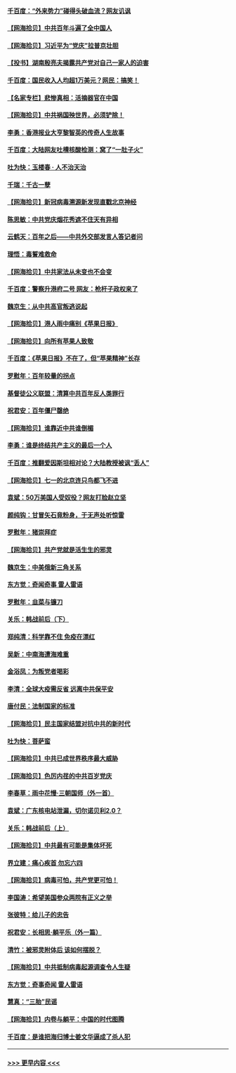 #### [千百度：“外来势力”碰得头破血流？网友讥讽](../pages/nsc993/n13064878.md?t=07031801) 
#### [【网海拾贝】中共百年斗遍了全中国人](../pages/nsc993/n13060020.md?t=07031801) 
#### [【网海拾贝】习近平为“党庆”拉普京壮胆](../pages/nsc993/n13057781.md?t=07031801) 
#### [【投书】湖南殷亮夫揭露共产党对自己一家人的迫害](../pages/nsc993/n13057744.md?t=07031801) 
#### [千百度：国民收入人均超1万美元？网民：搞笑！](../pages/nsc993/n13057692.md?t=07031801) 
#### [【名家专栏】悲惨真相：活摘器官在中国](../pages/nsc993/n13056611.md?t=07031801) 
#### [【网海拾贝】中共祸国殃世界，必须铲除！](../pages/nsc993/n13056011.md?t=07031801) 
#### [李勇：香港报业大亨黎智英的传奇人生故事](../pages/nsc993/n13055258.md?t=07031801) 
#### [千百度：大陆网友吐槽核酸检测：窝了“一肚子火”](../pages/nsc993/n13055194.md?t=07031801) 
#### [吐为快：玉楼春 · 人不治天治](../pages/nsc993/n13054028.md?t=07031801) 
#### [千瑞：千古一孽](../pages/nsc993/n13054016.md?t=07031801) 
#### [【网海拾贝】新冠病毒溯源新发现直戳北京神经](../pages/nsc993/n13052425.md?t=07031801) 
#### [陈思敏：中共党庆烟花秀遮不住天有异相](../pages/nsc993/n13052020.md?t=07031801) 
#### [云鹤天：百年之后——中共外交部发言人答记者问](../pages/nsc993/n13051604.md?t=07031801) 
#### [理悟：毒誓难救命](../pages/nsc993/n13051601.md?t=07031801) 
#### [【网海拾贝】中共家法从未变也不会变](../pages/nsc993/n13050366.md?t=07031801) 
#### [千百度：警察升港府二号 网友：枪杆子政权来了](../pages/nsc993/n13050261.md?t=07031801) 
#### [魏京生：从中共高官叛逃说起](../pages/nsc993/n13048997.md?t=07031801) 
#### [【网海拾贝】港人雨中痛别《苹果日报》](../pages/nsc993/n13048941.md?t=07031801) 
#### [【网海拾贝】向所有苹果人致敬](../pages/nsc993/n13046795.md?t=07031801) 
#### [千百度：《苹果日报》不在了，但“苹果精神”长存](../pages/nsc993/n13046703.md?t=07031801) 
#### [罗慰年：百年较量的拐点](../pages/nsc993/n13046542.md?t=07031801) 
#### [基督徒公义联盟：清算中共百年反人类罪行](../pages/nsc993/n13046499.md?t=07031801) 
#### [祝君安：百年僵尸罄绝](../pages/nsc993/n13045595.md?t=07031801) 
#### [【网海拾贝】谁靠近中共谁倒楣](../pages/nsc993/n13044667.md?t=07031801) 
#### [李勇：谁是终结共产主义的最后一个人](../pages/nsc993/n13044397.md?t=07031801) 
#### [千百度：推翻爱因斯坦相对论？大陆教授被讽“丢人”](../pages/nsc993/n13043908.md?t=07031801) 
#### [【网海拾贝】七一的北京连只鸟都飞不进](../pages/nsc993/n13041377.md?t=07031801) 
#### [袁斌：50万美国人受奴役？网友打脸赵立坚](../pages/nsc993/n13041330.md?t=07031801) 
#### [颜纯钩：甘冒矢石竟粉身，于无声处听惊雷](../pages/nsc993/n13041140.md?t=07031801) 
#### [罗慰年：猪崇拜症](../pages/nsc993/n13041071.md?t=07031801) 
#### [【网海拾贝】共产党就是活生生的邪灵](../pages/nsc993/n13036627.md?t=07031801) 
#### [魏京生：中美俄新三角关系](../pages/nsc993/n13035986.md?t=07031801) 
#### [东方觉：奇闻奇事 雷人雷语](../pages/nsc993/n13035878.md?t=07031801) 
#### [罗慰年：韭菜与镰刀](../pages/nsc993/n13034374.md?t=07031801) 
#### [关乐：韩战前后（下）](../pages/nsc993/n13034113.md?t=07031801) 
#### [郑纯清：科学靠不住 免疫在漂红](../pages/nsc993/n13034093.md?t=07031801) 
#### [吴新：中南海遭海难重](../pages/nsc993/n13034084.md?t=07031801) 
#### [金浴凤：为叛党者喝彩](../pages/nsc993/n13034058.md?t=07031801) 
#### [李清：全球大疫需反省 远离中共保平安](../pages/nsc993/n13033784.md?t=07031801) 
#### [唐付民：法制国家的标准](../pages/nsc993/n13032944.md?t=07031801) 
#### [【网海拾贝】民主国家结盟对抗中共的新时代](../pages/nsc993/n13031717.md?t=07031801) 
#### [吐为快：菩萨蛮](../pages/nsc993/n13030033.md?t=07031801) 
#### [【网海拾贝】中共已成世界秩序最大威胁](../pages/nsc993/n13028138.md?t=07031801) 
#### [【网海拾贝】色厉内荏的中共百岁党庆](../pages/nsc993/n13025582.md?t=07031801) 
#### [李春草：雨中花慢‧三朝国师（外一首）](../pages/nsc993/n13025567.md?t=07031801) 
#### [袁斌：广东核电站泄漏，切尔诺贝利2.0？](../pages/nsc993/n13025475.md?t=07031801) 
#### [关乐：韩战前后（上）](../pages/nsc993/n13025387.md?t=07031801) 
#### [【网海拾贝】中共最有可能是集体坏死](../pages/nsc993/n13023101.md?t=07031801) 
#### [界立建：痛心疾首 勿忘六四](../pages/nsc993/n13022339.md?t=07031801) 
#### [【网海拾贝】病毒可怕，共产党更可怕！](../pages/nsc993/n13020728.md?t=07031801) 
#### [李国涛：希望美国参众两院有正义之举](../pages/nsc993/n13020674.md?t=07031801) 
#### [张彼特：给儿子的忠告](../pages/nsc993/n13018934.md?t=07031801) 
#### [祝君安：长相思‧躺平乐（外一篇）](../pages/nsc993/n13018923.md?t=07031801) 
#### [清竹：被邪灵附体后 该如何摆脱？](../pages/nsc993/n13018877.md?t=07031801) 
#### [【网海拾贝】中共抵制病毒起源调查令人生疑](../pages/nsc993/n13017785.md?t=07031801) 
#### [东方觉：奇事奇闻 雷人雷语](../pages/nsc993/n13017577.md?t=07031801) 
#### [慧真：“三胎”民谣](../pages/nsc993/n13017394.md?t=07031801) 
#### [【网海拾贝】内卷与躺平：中国的时代图腾](../pages/nsc993/n13016128.md?t=07031801) 
#### [千百度：是谁把海归博士姜文华逼成了杀人犯](../pages/nsc993/n13015218.md?t=07031801) 

----
#### [ >>> 更早内容 <<< ](../indexes/nsc993-earlier.md)
